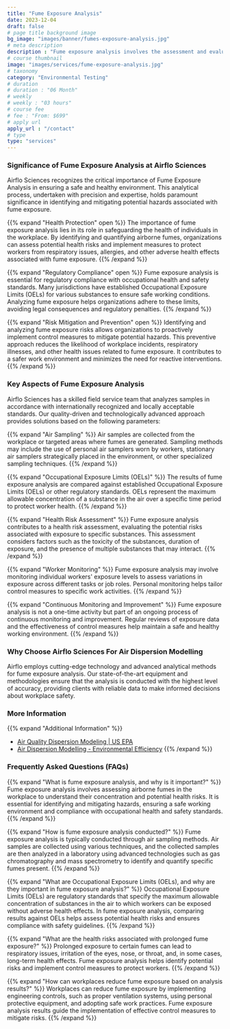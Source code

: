 ```yaml
---
title: "Fume Exposure Analysis"
date: 2023-12-04
draft: false
# page title background image
bg_image: "images/banner/fumes-exposure-analysis.jpg"
# meta description
description : "Fume exposure analysis involves the assessment and evaluation of airborne fumes in a specific environment to understand the concentration, composition, and potential health risks associated with these fumes. This analysis is a critical component of occupational and environmental health and safety programs, aiming to protect individuals from the adverse effects of inhaling or coming into contact with hazardous fumes."
# course thumbnail
image: "images/services/fume-exposure-analysis.jpg"
# taxonomy
category: "Environmental Testing"
# duration
# duration : "06 Month"
# weekly
# weekly : "03 hours"
# course fee
# fee : "From: $699"
# apply url
apply_url : "/contact"
# type
type: "services"
---
```


### Significance of Fume Exposure Analysis at Airflo Sciences
Airflo Sciences recognizes the critical importance of Fume Exposure Analysis in ensuring a safe and healthy environment. This analytical process, undertaken with precision and expertise, holds paramount significance in identifying and mitigating potential hazards associated with fume exposure.

{{% expand "Health Protection" open %}}
The importance of fume exposure analysis lies in its role in safeguarding the health of individuals in the workplace. By identifying and quantifying airborne fumes, organizations can assess potential health risks and implement measures to protect workers from respiratory issues, allergies, and other adverse health effects associated with fume exposure.
{{% /expand %}}

{{% expand "Regulatory Compliance" open %}}
Fume exposure analysis is essential for regulatory compliance with occupational health and safety standards. Many jurisdictions have established Occupational Exposure Limits (OELs) for various substances to ensure safe working conditions. Analyzing fume exposure helps organizations adhere to these limits, avoiding legal consequences and regulatory penalties.
{{% /expand %}}

{{% expand "Risk Mitigation and Prevention" open %}}
Identifying and analyzing fume exposure risks allows organizations to proactively implement control measures to mitigate potential hazards. This preventive approach reduces the likelihood of workplace incidents, respiratory illnesses, and other health issues related to fume exposure. It contributes to a safer work environment and minimizes the need for reactive interventions.
{{% /expand %}}

### Key Aspects of Fume Exposure Analysis
Airflo Sciences has a skilled field service team that analyzes samples in accordance with internationally recognized and locally acceptable standards. Our quality-driven and technologically advanced approach provides solutions based on the following parameters:

{{% expand "Air Sampling" %}}
Air samples are collected from the workplace or targeted areas where fumes are generated. Sampling methods may include the use of personal air samplers worn by workers, stationary air samplers strategically placed in the environment, or other specialized sampling techniques.
{{% /expand %}}

{{% expand "Occupational Exposure Limits (OELs)" %}}
The results of fume exposure analysis are compared against established Occupational Exposure Limits (OELs) or other regulatory standards. OELs represent the maximum allowable concentration of a substance in the air over a specific time period to protect worker health.
{{% /expand %}}

{{% expand "Health Risk Assessment" %}}
Fume exposure analysis contributes to a health risk assessment, evaluating the potential risks associated with exposure to specific substances. This assessment considers factors such as the toxicity of the substances, duration of exposure, and the presence of multiple substances that may interact.
{{% /expand %}}

{{% expand "Worker Monitoring" %}}
Fume exposure analysis may involve monitoring individual workers' exposure levels to assess variations in exposure across different tasks or job roles. Personal monitoring helps tailor control measures to specific work activities.
{{% /expand %}}

{{% expand "Continuous Monitoring and Improvement" %}}
Fume exposure analysis is not a one-time activity but part of an ongoing process of continuous monitoring and improvement. Regular reviews of exposure data and the effectiveness of control measures help maintain a safe and healthy working environment.
{{% /expand %}}

<!-- {{< gallery dir="images/gallery/dispersion" />}} {{< load-photoswipe >}} -->

### Why Choose Airflo Sciences For Air Dispersion Modelling
Airflo employs cutting-edge technology and advanced analytical methods for fume exposure analysis. Our state-of-the-art equipment and methodologies ensure that the analysis is conducted with the highest level of accuracy, providing clients with reliable data to make informed decisions about workplace safety.

### More Information
{{% expand "Additional Information" %}}
* [Air Quality Dispersion Modeling | US EPA](https://scdhec.gov/environment/air-quality/air-quality-compliance-monitoring/air-dispersion-1#:~:text=An%20air%20dispersion%20model%20is,a%20specific%20ambient%20air%20standard.)
* [Air Dispersion Modelling - Environmental Efficiency](https://www.enviro-consult.com/environmental-compliance/air-dispersion-modelling/)
{{% /expand %}}

### Frequently Asked Questions (FAQs)

{{% expand "What is fume exposure analysis, and why is it important?" %}}
Fume exposure analysis involves assessing airborne fumes in the workplace to understand their concentration and potential health risks. It is essential for identifying and mitigating hazards, ensuring a safe working environment and compliance with occupational health and safety standards.
{{% /expand %}}

{{% expand "How is fume exposure analysis conducted?" %}}
Fume exposure analysis is typically conducted through air sampling methods. Air samples are collected using various techniques, and the collected samples are then analyzed in a laboratory using advanced technologies such as gas chromatography and mass spectrometry to identify and quantify specific fumes present.
{{% /expand %}}

{{% expand "What are Occupational Exposure Limits (OELs), and why are they important in fume exposure analysis?" %}}
Occupational Exposure Limits (OELs) are regulatory standards that specify the maximum allowable concentration of substances in the air to which workers can be exposed without adverse health effects. In fume exposure analysis, comparing results against OELs helps assess potential health risks and ensures compliance with safety guidelines.
{{% /expand %}}

{{% expand "What are the health risks associated with prolonged fume exposure?" %}}
Prolonged exposure to certain fumes can lead to respiratory issues, irritation of the eyes, nose, or throat, and, in some cases, long-term health effects. Fume exposure analysis helps identify potential risks and implement control measures to protect workers.
{{% /expand %}}

{{% expand "How can workplaces reduce fume exposure based on analysis results?" %}}
Workplaces can reduce fume exposure by implementing engineering controls, such as proper ventilation systems, using personal protective equipment, and adopting safe work practices. Fume exposure analysis results guide the implementation of effective control measures to mitigate risks.
{{% /expand %}}
